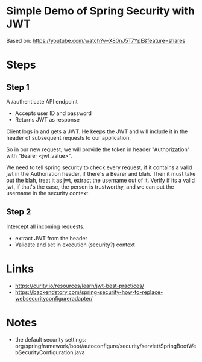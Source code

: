 # Simple Demo of Spring Security with JWT

Based on: https://youtube.com/watch?v=X80nJ5T7YpE&feature=shares

# Steps

## Step 1
A /authenticate API endpoint
- Accepts user ID and password
- Returns JWT as response

Client logs in and gets a JWT. He keeps the JWT and will include it in the header of subsequent requests to our application.

So in our new request, we will provide the token in header "Authorization" with "Bearer <jwt_value>".

We need to tell spring security to check every request, if it contains a valid jwt in the Authoriation header, if there's a Bearer and blah.
Then it must take out the blah, treat it as jwt, extract the username out of it. Verify if its a valid jwt, if that's the case, the person is trustworthy,
and we can put the username in the security context.

## Step 2
Intercept all incoming requests.
- extract JWT from the header
- Validate and set in execution (security?) context

# Links
- https://curity.io/resources/learn/jwt-best-practices/
- https://backendstory.com/spring-security-how-to-replace-websecurityconfigureradapter/

# Notes
- the default security settings: org/springframework/boot/autoconfigure/security/servlet/SpringBootWebSecurityConfiguration.java
